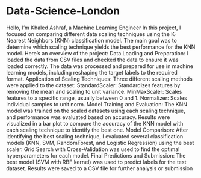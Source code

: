 # Data-Science-London
Hello, I’m Khaled Ashraf, a Machine Learning Engineer
In this project, I focused on comparing different data scaling techniques using the K-Nearest Neighbors (KNN) classification model. The main goal was to determine which scaling technique yields the best performance for the KNN model. Here’s an overview of the project:
Data Loading and Preparation:
I loaded the data from CSV files and checked the data to ensure it was loaded correctly.
The data was processed and prepared for use in machine learning models, including reshaping the target labels to the required format.
Application of Scaling Techniques:
Three different scaling methods were applied to the dataset:
StandardScaler: Standardizes features by removing the mean and scaling to unit variance.
MinMaxScaler: Scales features to a specific range, usually between 0 and 1.
Normalizer: Scales individual samples to unit norm.
Model Training and Evaluation:
The KNN model was trained on the scaled datasets using each scaling technique, and performance was evaluated based on accuracy.
Results were visualized in a bar plot to compare the accuracy of the KNN model with each scaling technique to identify the best one.
Model Comparison:
After identifying the best scaling technique, I evaluated several classification models (KNN, SVM, RandomForest, and Logistic Regression) using the best scaler.
Grid Search with Cross-Validation was used to find the optimal hyperparameters for each model.
Final Predictions and Submission:
The best model (SVM with RBF kernel) was used to predict labels for the test dataset.
Results were saved to a CSV file for further analysis or submission
